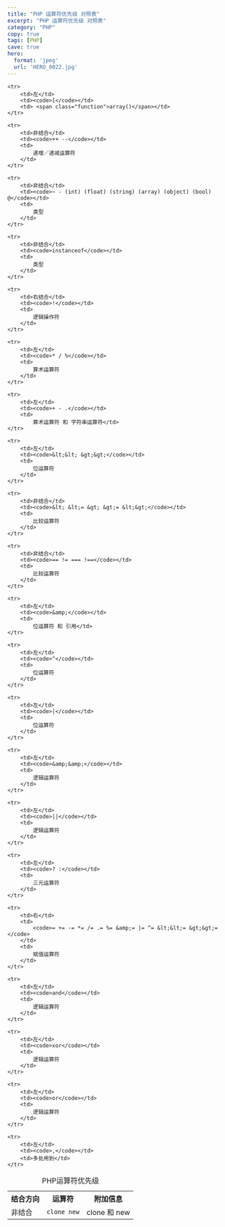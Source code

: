 ```yaml
---
title: "PHP 运算符优先级 对照表"
excerpt: "PHP 运算符优先级 对照表"
category: "PHP"
copy: true
tags: [PHP]
cave: true
hero:
  format: 'jpeg'
  url: 'HERO_0022.jpg'
---
```

<table cellspacing="5" cellpadding="2">
    <caption>PHP运算符优先级</caption>
    <tr>
        <th>结合方向</th>
        <th>运算符</th>
        <th>附加信息</th>
    </tr>
    <tr>
        <td>非结合</td>
        <td><code>clone new</code></td>
        <td>clone 和 new</td>
    </tr>

    <tr>
        <td>左</td>
        <td><code>[</code></td>
        <td> <span class="function">array()</span></td>
    </tr>

    <tr>
        <td>非结合</td>
        <td><code>++ --</code></td>
        <td>
            递增／递减运算符
        </td>
    </tr>

    <tr>
        <td>非结合</td>
        <td><code>~ - (int) (float) (string) (array) (object) (bool) @</code></td>
        <td>
            类型
        </td>
    </tr>

    <tr>
        <td>非结合</td>
        <td><code>instanceof</code></td>
        <td>
            类型
        </td>
    </tr>

    <tr>
        <td>右结合</td>
        <td><code>!</code></td>
        <td>
            逻辑操作符
        </td>
    </tr>

    <tr>
        <td>左</td>
        <td><code>* / %</code></td>
        <td>
            算术运算符
        </td>
    </tr>

    <tr>
        <td>左</td>
        <td><code>+ - .</code></td>
        <td>
            算术运算符 和 字符串运算符</td>
    </tr>

    <tr>
        <td>左</td>
        <td><code>&lt;&lt; &gt;&gt;</code></td>
        <td>
            位运算符
        </td>
    </tr>

    <tr>
        <td>非结合</td>
        <td><code>&lt; &lt;= &gt; &gt;= &lt;&gt;</code></td>
        <td>
            比较运算符
        </td>
    </tr>

    <tr>
        <td>非结合</td>
        <td><code>== != === !==</code></td>
        <td>
            比较运算符
        </td>
    </tr>

    <tr>
        <td>左</td>
        <td><code>&amp;</code></td>
        <td>
            位运算符 和 引用</td>
    </tr>

    <tr>
        <td>左</td>
        <td><code>^</code></td>
        <td>
            位运算符
        </td>
    </tr>

    <tr>
        <td>左</td>
        <td><code>|</code></td>
        <td>
            位运算符
        </td>
    </tr>

    <tr>
        <td>左</td>
        <td><code>&amp;&amp;</code></td>
        <td>
            逻辑运算符
        </td>
    </tr>

    <tr>
        <td>左</td>
        <td><code>||</code></td>
        <td>
            逻辑运算符
        </td>
    </tr>

    <tr>
        <td>左</td>
        <td><code>? :</code></td>
        <td>
            三元运算符
        </td>
    </tr>

    <tr>
        <td>右</td>
        <td>
            <code>= += -= *= /= .= %= &amp;= |= ^= &lt;&lt;= &gt;&gt;=</code>
        </td>
        <td>
            赋值运算符
        </td>
    </tr>

    <tr>
        <td>左</td>
        <td><code>and</code></td>
        <td>
            逻辑运算符
        </td>
    </tr>

    <tr>
        <td>左</td>
        <td><code>xor</code></td>
        <td>
            逻辑运算符
        </td>
    </tr>

    <tr>
        <td>左</td>
        <td><code>or</code></td>
        <td>
            逻辑运算符
        </td>
    </tr>

    <tr>
        <td>左</td>
        <td><code>,</code></td>
        <td>多处用到</td>
    </tr>
</table>
